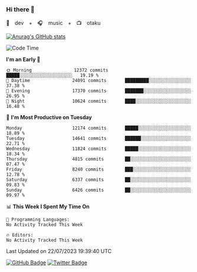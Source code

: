 ### Hi there 👋

🚀　dev　+　🎧　music　+　📺　otaku


[![Anurag's GitHub stats](https://github-readme-stats.vercel.app/api?username=koheitasaka&count_private=true&show_icons=true&theme=monokai)](https://github.com/koheitasaka/github-readme-stats)

<!--START_SECTION:waka-->
![Code Time](http://img.shields.io/badge/Code%20Time-1%2C161%20hrs%2023%20mins-blue)

**I'm an Early 🐤** 

```text
🌞 Morning                12372 commits       █████░░░░░░░░░░░░░░░░░░░░   19.19 % 
🌆 Daytime                24091 commits       █████████░░░░░░░░░░░░░░░░   37.38 % 
🌃 Evening                17370 commits       ███████░░░░░░░░░░░░░░░░░░   26.95 % 
🌙 Night                  10624 commits       ████░░░░░░░░░░░░░░░░░░░░░   16.48 % 
```
📅 **I'm Most Productive on Tuesday** 

```text
Monday                   12174 commits       █████░░░░░░░░░░░░░░░░░░░░   18.89 % 
Tuesday                  14641 commits       ██████░░░░░░░░░░░░░░░░░░░   22.71 % 
Wednesday                11824 commits       █████░░░░░░░░░░░░░░░░░░░░   18.34 % 
Thursday                 4815 commits        ██░░░░░░░░░░░░░░░░░░░░░░░   07.47 % 
Friday                   8240 commits        ███░░░░░░░░░░░░░░░░░░░░░░   12.78 % 
Saturday                 6337 commits        ██░░░░░░░░░░░░░░░░░░░░░░░   09.83 % 
Sunday                   6426 commits        ██░░░░░░░░░░░░░░░░░░░░░░░   09.97 % 
```


📊 **This Week I Spent My Time On** 

```text
💬 Programming Languages: 
No Activity Tracked This Week

🔥 Editors: 
No Activity Tracked This Week
```


 Last Updated on 22/07/2023 19:39:40 UTC
<!--END_SECTION:waka-->

[![GitHub Badge](https://img.shields.io/badge/GitHub-100000?style=for-the-badge&logo=github&logoColor=white)](https://github.com/koheitasaka)
[![Twitter Badge](https://img.shields.io/badge/Twitter-1DA1F2?style=for-the-badge&logo=twitter&logoColor=white)](https://twitter.com/sleep_asleep_)
